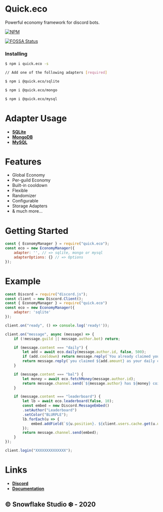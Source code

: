 # Quick.eco
Powerful economy framework for discord bots.

[![NPM](https://nodei.co/npm/quick.eco.png?downloads=true&downloadRank=true&stars=true)](https://nodei.co/npm/quick.eco/)

[![FOSSA Status](https://app.fossa.io/api/projects/git%2Bgithub.com%2FINEX07%2Fquick.eco.svg?type=shield)](https://app.fossa.io/projects/git%2Bgithub.com%2FINEX07%2Fquick.eco?ref=badge_shield)


### Installing

```sh
$ npm i quick.eco -s

// Add one of the following adapters [required]

$ npm i @quick.eco/sqlite

$ npm i @quick.eco/mongo

$ npm i @quick.eco/mysql 
```

# Adapter Usage

- **[SQLite](https://npmjs.com/package/@quick.eco/sqlite)**
- **[MongoDB](https://npmjs.com/package/@quick.eco/mongo)**
- **[MySQL](https://npmjs.com/package/@quick.eco/mysql)**

# Features
- Global Economy
- Per-guild Economy
- Built-in cooldown
- Flexible
- Randomizer
- Configurable
- Storage Adapters 
- & much more...

# Getting Started

```js
const { EconomyManager } = require("quick.eco");
const eco = new EconomyManager({
    adapter: '', // => sqlite, mongo or mysql
    adapterOptions: {} // => Options
});
```

# Example

```js
const Discord = require("discord.js");
const client = new Discord.Client();
const { EconomyManager } = require("quick.eco")
const eco = new EconomyManager({
    adapter: 'sqlite'
});

client.on("ready", () => console.log('ready!'));

client.on("message", async (message) => {
    if (!message.guild || message.author.bot) return;

    if (message.content === "daily") {
        let add = await eco.daily(message.author.id, false, 500);
        if (add.cooldown) return message.reply(`You already claimed your daily coins. Come back after ${add.time.days} days, ${add.time.hours} hours, ${add.time.minutes} minutes & ${add.time.seconds} seconds.`);
        return message.reply(`you claimed ${add.amount} as your daily coins and now you have total ${add.money} coins.`);
    }

    if (message.content === "bal") {
        let money = await eco.fetchMoney(message.author.id);
        return message.channel.send(`${message.author} has ${money} coins.`);
    }

    if (message.content === "leaderboard") {
        let lb = await eco.leaderboard(false, 10);
        const embed = new Discord.MessageEmbed()
        .setAuthor("Leaderboard")
        .setColor("BLURPLE");
        lb.forEach(u => {
            embed.addField(`${u.position}. ${client.users.cache.get(u.user).tag}`, `Money: ${u.money} 💸`);
        });
        return message.channel.send(embed);
    }
});

client.login("XXXXXXXXXXXXXX");
```

# Links
- **[Discord](https://discord.gg/uqB8kxh)**
- **[Documentation](https://eco.js.org)**

## © Snowflake Studio ❄️ - 2020